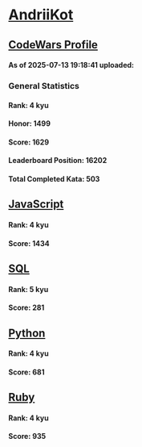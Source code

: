 # [AndriiKot](https://www.codewars.com/users/AndriiKot)

## [CodeWars Profile](https://www.codewars.com/users/AndriiKot)

#### As of 2025-07-13 19:18:41 uploaded:

### General Statistics

#### Rank: 4 kyu

#### Honor: 1499

#### Score: 1629

#### Leaderboard Position: 16202

#### Total Completed Kata: 503



## [JavaScript](https://github.com/AndriiKot/JavaScript__CodeWars)

#### Rank: 4 kyu

#### Score: 1434


## [SQL](https://github.com/AndriiKot/SQL__CodeWars)

#### Rank: 5 kyu

#### Score: 281


## [Python](https://github.com/AndriiKot/Python__CodeWars)

#### Rank: 4 kyu

#### Score: 681


## [Ruby](https://github.com/AndriiKot/Ruby__CodeWars)

#### Rank: 4 kyu

#### Score: 935

